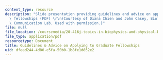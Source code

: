 ```yaml
---
content_type: resource
description: "Slide presentation providing guidelines and advice on applying to graduate\
  \ fellowships (PDF) \r\n(Courtesy of Diana Chien and John Casey, Biological Engineering\
  \ Communication Lab. Used with permission.)"
file: null
file_location: /coursemedia/20-416j-topics-in-biophysics-and-physical-biology-fall-2014/dfead2444d80e5fa50b01b8fe1d852e2_MIT20_416JF14_Fellowships.pdf
file_type: application/pdf
resourcetype: Document
title: Guidelines & Advice on Applying to Graduate Fellowships
uid: dfead244-4d80-e5fa-50b0-1b8fe1d852e2
---
```

